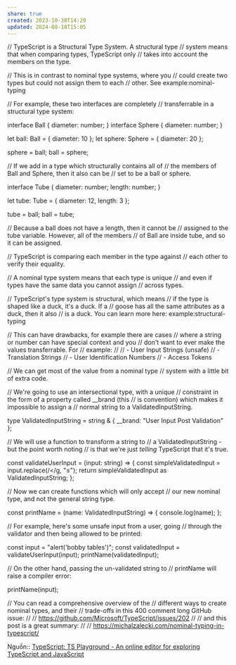 ```yaml
---
share: true
created: 2023-10-30T14:29
updated: 2024-08-18T15:05
---
```

// TypeScript is a Structural Type System. A structural type
// system means that when comparing types, TypeScript only
// takes into account the members on the type.

// This is in contrast to nominal type systems, where you
// could create two types but could not assign them to each
// other. See example:nominal-typing

// For example, these two interfaces are completely
// transferrable in a structural type system:

interface Ball {
  diameter: number;
}
interface Sphere {
  diameter: number;
}

let ball: Ball = { diameter: 10 };
let sphere: Sphere = { diameter: 20 };

sphere = ball;
ball = sphere;

// If we add in a type which structurally contains all of
// the members of Ball and Sphere, then it also can be
// set to be a ball or sphere.

interface Tube {
  diameter: number;
  length: number;
}

let tube: Tube = { diameter: 12, length: 3 };

tube = ball;
ball = tube;

// Because a ball does not have a length, then it cannot be
// assigned to the tube variable. However, all of the members
// of Ball are inside tube, and so it can be assigned.

// TypeScript is comparing each member in the type against
// each other to verify their equality.

// A nominal type system means that each type is unique
// and even if types have the same data you cannot assign
// across types.

// TypeScript's type system is structural, which means
// if the type is shaped like a duck, it's a duck. If a
// goose has all the same attributes as a duck, then it also
// is a duck. You can learn more here: example:structural-typing

// This can have drawbacks, for example there are cases
// where a string or number can have special context and you
// don't want to ever make the values transferrable. For
// example:
//
// -  User Input Strings (unsafe)
// -  Translation Strings
// -  User Identification Numbers
// -  Access Tokens

// We can get most of the value from a nominal type
// system with a little bit of extra code.

// We're going to use an intersectional type, with a unique
// constraint in the form of a property called __brand (this
// is convention) which makes it impossible to assign a
// normal string to a ValidatedInputString.

type ValidatedInputString = string & { __brand: "User Input Post Validation" };

// We will use a function to transform a string to
// a ValidatedInputString - but the point worth noting
// is that we're just _telling_ TypeScript that it's true.

const validateUserInput = (input: string) => {
  const simpleValidatedInput = input.replace(/\</g, "≤");
  return simpleValidatedInput as ValidatedInputString;
};

// Now we can create functions which will only accept
// our new nominal type, and not the general string type.

const printName = (name: ValidatedInputString) => {
  console.log(name);
};

// For example, here's some unsafe input from a user, going
// through the validator and then being allowed to be printed:

const input = "alert('bobby tables')";
const validatedInput = validateUserInput(input);
printName(validatedInput);

// On the other hand, passing the un-validated string to
// printName will raise a compiler error:

printName(input);

// You can read a comprehensive overview of the
// different ways to create nominal types, and their
// trade-offs in this 400 comment long GitHub issue:
//
// https://github.com/Microsoft/TypeScript/issues/202
//
// and this post is a great summary:
//
// https://michalzalecki.com/nominal-typing-in-typescript/

Nguồn:: [TypeScript: TS Playground - An online editor for exploring TypeScript and JavaScript](https://www.typescriptlang.org/play/?#code/PTAEEFQOwewWwJZQIYBtQBcCeAHApqAM5aEZ5yhx7JSGYAWyGo1AxvZrgQnQK5QIAjrzwAoEKBoATFgDc8UUAgBmnfHUbyGBQsiqgpTZKCwxeoVjVjNkhQggDmUcWGSsATjDtq8hAHSiLqAAKlwAyh4IOBgA5HTY+EQkZBQ8RBjuvKwYvO5oADSgAO70COyU1LRBKto+SnSEjPgyqAgA1gTGUllthQixdF09fqAAkqrIQQ4wXgSMg6joGPQ6ep0YGQgARrxkg4MGPYXLCko2qIQw1QfdrG0jAJpmFjSgqNTuinAw7nN4vwAuFgADz0OHeANImWyuTQAFoEkgHIEJMFSnRLIpNAQpHkils3G1CIVlD8QWD3tpfpJqZZCL4giV-p10u4kaAyVBeHAtv8XljkFpCPhWAg0BYYFAyMCbFAZKZeEEpJKYswijRmBgYHI+XBkB1arI0CJ4nlaMp-nktu8RgAxH5BPCguDgvAAlxBOGgUAAVXp7jGUBwu1AYU2UAcdAAFPxdBaAJSe73BM2EVBMBCS0PhyNJ33+sZSBQYFRlDNZgBy3N57kIefArFYvjowRgHSqQQA6gRMaAHHhmN9SBzVCdQEbUCJQMpPBRjLBECgllwgsRSORiv0OMZWhtKVt+iOQRljKwYEWAl28DFqdN2VrQLx6ZJFEgyLW8NlM0ufIUilvJEfARhDECQz1oE83yURQx1JdwKBgCZQBwTx8HcbAXkWPAZAAfRwrYzRkKNlh4a4JSgeQpW-eNilKco9Q6OhDwQF0vHsa0CAfWx7CcSQglgeDxShe9tWMAA1NAEEMMgpFGINdjDNkI0vBICAk1ppOwuTgwwRT2QAXlZdkADJQAAb1APCCOkIEACI-T5bSQwABS8Zh1Kk8soFs0AAF8AG4UTAbtN0WR9n2MZR+C-LMHxPc0fjnIyI0wK4JHEyTNNk+TdJzUAvR2TUVmQmAoKKH5lmgGASwjMjliYYpr2pAArJ9mBwshFiRHCQnCSJogYBr+jiTBMjwS9wOHCdPLIBz3Cc5hDKjJAdKBYSIxo-SAD5zNEb1JuYewXXeDysoW0BDJW3Y-F+cE3DwKNgAAHQAHmABxClswATIls+NAu9X4ck+IgWNdU6mC0nLJDocGZIWvSI0CgKgtACsYCKRr+QsX4IenaKS0lOgSjKDh-zCyVUCwSRGzwaIgjMAMoDwDGFyQcVVMKaQqqKgh+yZvJ0HWhwfAmwnmBQt8KzWC7QCjFAqCBWHIZ0hGHE2nazL28jLhtVAYAcOW1j+0RkaCe0AydCk8EKFZfhGy59FjZALWgnTp1nQCn3+Qo71qiRlk8XgHA4MdpukskuZORReXZNA9aKbDUtAXlkKUmT3VEA7XZDQzbLQf4MCjGIthgLYtipjBkA4wgYnjWzAqzsOIeyt3DKb2b-QW5acuNiWpSlqgo3b5XdmNoIAHkYOK6rbdARg5UKHBuPvYr+DhYeZCF1Kgj7jAB4IMn0DyHgWTPF0EHeC33E8dwM93-fu50seJCecxexxmRT3gFC8BWWgEC0DAeQ7hZAIGZkeE4SoVAWl+FKYoyASBJw8NQMgVVFzsy4MSF8MgTgIHcEEE8RY4SIWUExKeaQAAsAAGKhEo4BUDgXrFKABxfoAAJXgWx6iEBEO6EAQR6AbBwIQAEIAHBbk4X4M+wAACyZRPCXGUBgYAoR8ARDZNEYAPAeG+GAAAJioXoj06U5QMDSDgNy9RAIOBxodbkep3BYD4cAARQiREgEQOwNAAAvfOdwEBSPgMAVmS4ES4CRHCJAYT1D9WUaIIAA)